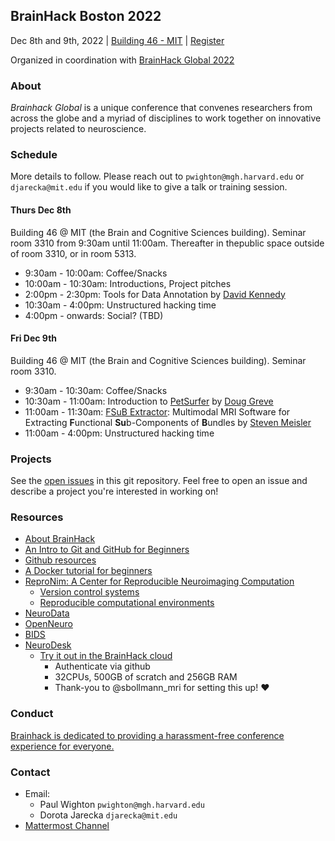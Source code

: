 ## BrainHack Boston 2022

Dec 8th and 9th, 2022 | [Building 46 - MIT](https://whereis.mit.edu/?zoom=16&lat=42.363516886938655&lng=-71.09164294&maptype=mit&q=building%2046&open=object-46) | [Register](https://forms.gle/Dc5pp29EsssEFPLM8)

Organized in coordination with [BrainHack Global 2022](https://brainhack.org/global2022/)

### About

*Brainhack Global* is a unique conference that convenes researchers from across the globe and a myriad of disciplines to work together on innovative projects related to neuroscience.

### Schedule

More details to follow. Please reach out to `pwighton@mgh.harvard.edu` or `djarecka@mit.edu` if you would like to give a talk or training session.

#### Thurs Dec 8th

Building 46 @ MIT (the Brain and Cognitive Sciences building). Seminar room 3310 from 9:30am until 11:00am. Thereafter in thepublic 
space outside of room 3310, or in room 5313.

- 9:30am - 10:00am: Coffee/Snacks
- 10:00am - 10:30am: Introductions, Project pitches
- 2:00pm - 2:30pm: Tools for Data Annotation by [David Kennedy](https://profiles.umassmed.edu/display/130002)
- 10:30am - 4:00pm: Unstructured hacking time
- 4:00pm - onwards: Social? (TBD)

#### Fri Dec 9th

Building 46 @ MIT (the Brain and Cognitive Sciences building). Seminar room 3310.

- 9:30am - 10:30am: Coffee/Snacks
- 10:30am - 11:00am: Introduction to [PetSurfer](https://surfer.nmr.mgh.harvard.edu/fswiki/PetSurfer) by [Doug Greve](https://researchers.mgh.harvard.edu/profile/5476867/Douglas-Greve)
- 11:00am - 11:30am: [FSuB Extractor](https://github.com/smeisler/fsub_extractor): Multimodal MRI Software for Extracting **F**unctional **Su**b-Components of **B**undles by [Steven Meisler](https://scholar.harvard.edu/steven-meisler/home)
- 11:00am - 4:00pm: Unstructured hacking time

### Projects

See the [open issues](https://github.com/brainhack-boston/brainhack-boston.github.io/issues) in this git repository.  Feel free to open an issue and describe a project you're interested in working on!

### Resources

- [About BrainHack](https://brainhack.org/about.html#:~:text=The%20purpose%20of%20Brainhack%20is,innovative%20projects%20related%20to%20neuroscience.)
- [An Intro to Git and GitHub for Beginners](https://product.hubspot.com/blog/git-and-github-tutorial-for-beginners)
- [Github resources](https://guides.github.com/)
- [A Docker tutorial for beginners](https://docker-curriculum.com/)
- [ReproNim: A Center for Reproducible Neuroimaging Computation](http://www.reproducibleimaging.org/#training)
  - [Version control systems](http://www.reproducibleimaging.org/module-reproducible-basics/02-vcs/)
  - [Reproducible computational environments](http://www.reproducibleimaging.org/module-dataprocessing/04-containers/)
- [NeuroData](https://neurodata.io/)
- [OpenNeuro](https://openneuro.org/)
- [BIDS](https://bids.neuroimaging.io/)
- [NeuroDesk](https://www.neurodesk.org/)
  - [Try it out in the BrainHack cloud](https://bhnam.neurodesk.org/)
    - Authenticate via github
    - 32CPUs, 500GB of scratch and 256GB RAM
    - Thank-you to @sbollmann_mri for setting this up! :heart:

###  Conduct

[Brainhack is dedicated to providing a harassment-free conference experience for everyone.](https://brainhack.org/code-of-conduct.html)

### Contact

- Email: 
  - Paul Wighton `pwighton@mgh.harvard.edu`
  - Dorota Jarecka `djarecka@mit.edu`
- [Mattermost Channel](https://mattermost.brainhack.org/brainhack/channels/bhg22-boston)
